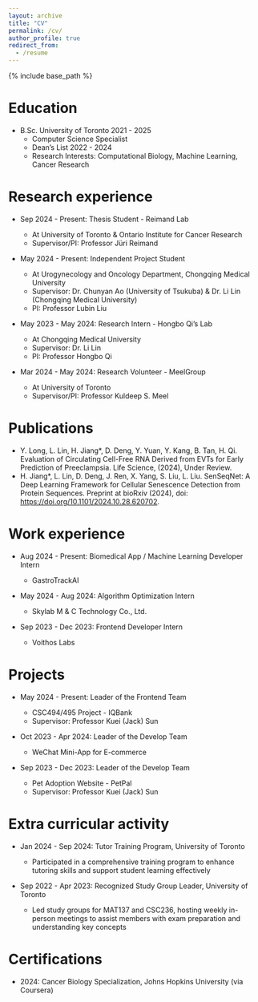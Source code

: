 ```yaml
---
layout: archive
title: "CV"
permalink: /cv/
author_profile: true
redirect_from:
  - /resume
---
```


{% include base_path %}

Education
======
* B.Sc. University of Toronto 2021 - 2025
  * Computer Science Specialist
  * Dean’s List 2022 - 2024
  * Research Interests: Computational Biology, Machine Learning, Cancer Research

Research experience
======
* Sep 2024 - Present: Thesis Student - Reimand Lab
  * At University of Toronto & Ontario Institute for Cancer Research
  * Supervisor/PI: Professor Jüri Reimand

* May 2024 - Present: Independent Project Student 
  * At Urogynecology and Oncology Department, Chongqing Medical University
  * Supervisor: Dr. Chunyan Ao (University of Tsukuba) & Dr. Li Lin (Chongqing Medical University) 
  * PI: Professor Lubin Liu 

* May 2023 - May 2024: Research Intern - Hongbo Qi’s Lab
  * At Chongqing Medical University
  * Supervisor: Dr. Li Lin
  * PI: Professor Hongbo Qi

* Mar 2024 - May 2024: Research Volunteer - MeelGroup
  * At University of Toronto  
  * Supervisor/PI: Professor Kuldeep S. Meel

Publications
======
* Y. Long, L. Lin, H. Jiang*, D. Deng, Y. Yuan, Y. Kang, B. Tan, H. Qi. Evaluation of Circulating Cell-Free RNA Derived from EVTs for Early Prediction of Preeclampsia. Life Science, (2024), Under Review.
* H. Jiang*, L. Lin, D. Deng, J. Ren, X. Yang, S. Liu, L. Liu. SenSeqNet: A Deep Learning Framework for Cellular Senescence Detection from Protein Sequences. Preprint at bioRxiv (2024), doi: https://doi.org/10.1101/2024.10.28.620702. 

Work experience
======
* Aug 2024 - Present: Biomedical App / Machine Learning Developer Intern 
  * GastroTrackAI 

* May 2024  - Aug 2024: Algorithm Optimization Intern
  * Skylab M & C Technology Co., Ltd.

* Sep 2023 - Dec 2023: Frontend Developer Intern
  * Voithos Labs

Projects
======
* May 2024 - Present: Leader of the Frontend Team
  * CSC494/495 Project - IQBank
  * Supervisor: Professor Kuei (Jack) Sun

* Oct 2023 - Apr 2024: Leader of the Develop Team
  * WeChat Mini-App for E-commerce

* Sep 2023 - Dec 2023: Leader of the Develop Team
  * Pet Adoption Website - PetPal
  * Supervisor: Professor Kuei (Jack) Sun

Extra curricular activity
======
* Jan 2024 - Sep 2024: Tutor Training Program, University of Toronto
  * Participated in a comprehensive training program to enhance tutoring skills and support student learning effectively

* Sep 2022 - Apr 2023: Recognized Study Group Leader, University of Toronto
  * Led study groups for MAT137 and CSC236, hosting weekly in-person meetings to assist members with exam preparation and understanding key concepts

Certifications
======
* 2024: Cancer Biology Specialization, Johns Hopkins University (via Coursera)	

<!-- Talks
======
  <ul>{% for post in site.talks reversed %}
    {% include archive-single-talk-cv.html  %}
  {% endfor %}</ul>
  
Teaching
======
  <ul>{% for post in site.teaching reversed %}
    {% include archive-single-cv.html %}
  {% endfor %}</ul> -->
<!--   
Service and leadership
======
* Currently signed in to 43 different slack teams -->
